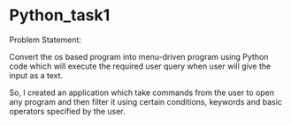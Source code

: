 # Python_task1

Problem Statement:

Convert the os based program into menu-driven program using Python code which will execute the required user query when user will give the input as a text.

So, I created an application which take commands from the user to open any program and then filter it using certain conditions, keywords and basic operators specified by the user.

